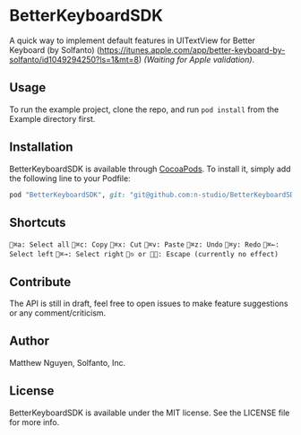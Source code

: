 # BetterKeyboardSDK

A quick way to implement default features in UITextView for Better Keyboard (by Solfanto) (https://itunes.apple.com/app/better-keyboard-by-solfanto/id1049294250?ls=1&mt=8) *(Waiting for Apple validation)*.

## Usage

To run the example project, clone the repo, and run `pod install` from the Example directory first.

## Installation

BetterKeyboardSDK is available through [CocoaPods](http://cocoapods.org). To install
it, simply add the following line to your Podfile:

```ruby
pod "BetterKeyboardSDK", git: "git@github.com:n-studio/BetterKeyboardSDK.git"
```

## Shortcuts

`⌘a: Select all`
`⌘c: Copy`
`⌘x: Cut`
`⌘v: Paste`
`⌘z: Undo`
`⌘y: Redo`
`⌘←: Select left`
`⌘→: Select right`
`⎋ or ␛: Escape (currently no effect)`

## Contribute

The API is still in draft, feel free to open issues to make feature suggestions or any comment/criticism.

## Author

Matthew Nguyen, Solfanto, Inc.

## License

BetterKeyboardSDK is available under the MIT license. See the LICENSE file for more info.
